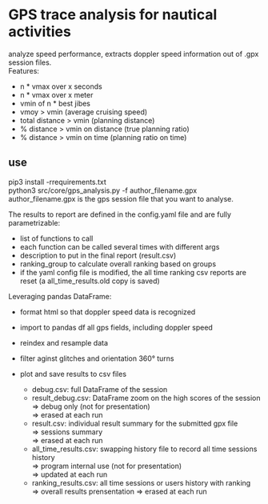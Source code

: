 # GPS trace analysis for nautical activities 

analyze speed performance, extracts doppler speed information out of .gpx session files.<br>
Features:<br>
- n * vmax over x seconds
- n * vmax over x meter
- vmin of n * best jibes
- vmoy > vmin (average cruising speed)
- total distance > vmin (planning distance)
- % distance > vmin on distance (true planning ratio)
- % distance > vmin on time (planning ratio on time)

## use

pip3 install -rrequirements.txt<br>
python3 src/core/gps_analysis.py -f author_filename.gpx<br>
author_filename.gpx is the gps session file that you want to analyse.

The results to report are defined in the config.yaml file and are fully parametrizable:<br>
- list of functions to call
- each function can be called several times with different args
- description to put in the final report (result.csv)
- ranking_group to calculate overall ranking based on groups
- if the yaml config file is modified, the all time ranking csv reports are reset (a all_time_results.old copy is saved)
 
Leveraging pandas DataFrame:<br>
- format html so that doppler speed data is recognized  
- import to pandas df all gps fields, including doppler speed  
- reindex and resample data
- filter aginst glitches and orientation 360° turns  
- plot and save results to csv files

    * debug.csv: full DataFrame of the session<br>
    * result_debug.csv: DataFrame zoom on the high scores of the session<br>
        => debug only (not for presentation) <br>
        => erased at each run
    * result.csv: individual result summary for the submitted gpx file<br>
        => sessions summary <br>
        => erased at each run
    * all_time_results.csv: swapping history file to record all time sessions history<br>
        => program internal use (not for presentation) <br>
        => updated at each run
    * ranking_results.csv: all time sessions or users history with ranking<br>
        => overall results prensentation
        => erased at each run <br>
       

